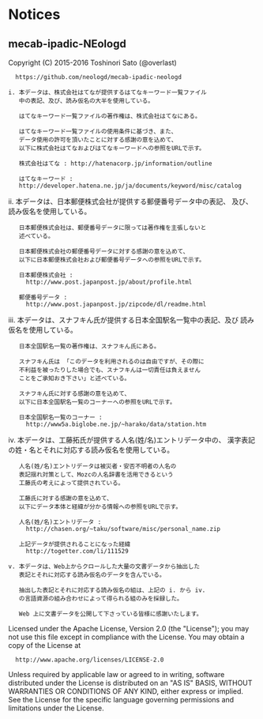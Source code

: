 # Notices
## mecab-ipadic-NEologd

Copyright (C) 2015-2016 Toshinori Sato (@overlast)

      https://github.com/neologd/mecab-ipadic-neologd

    i. 本データは、株式会社はてなが提供するはてなキーワード一覧ファイル
       中の表記、及び、読み仮名の大半を使用している。

       はてなキーワード一覧ファイルの著作権は、株式会社はてなにある。

       はてなキーワード一覧ファイルの使用条件に基づき、また、
       データ使用の許可を頂いたことに対する感謝の意を込めて、
       以下に株式会社はてなおよびはてなキーワードへの参照をURLで示す。

       株式会社はてな : http://hatenacorp.jp/information/outline

       はてなキーワード :
       http://developer.hatena.ne.jp/ja/documents/keyword/misc/catalog

   ii. 本データは、日本郵便株式会社が提供する郵便番号データ中の表記、
       及び、読み仮名を使用している。

       日本郵便株式会社は、郵便番号データに限っては著作権を主張しないと
       述べている。

       日本郵便株式会社の郵便番号データに対する感謝の意を込めて、
       以下に日本郵便株式会社および郵便番号データへの参照をURLで示す。

       日本郵便株式会社 :
         http://www.post.japanpost.jp/about/profile.html

       郵便番号データ :
         http://www.post.japanpost.jp/zipcode/dl/readme.html

  iii. 本データは、スナフキん氏が提供する日本全国駅名一覧中の表記、及び
       読み仮名を使用している。

       日本全国駅名一覧の著作権は、スナフキん氏にある。

       スナフキん氏は 「このデータを利用されるのは自由ですが、その際に
       不利益を被ったりした場合でも、スナフキんは一切責任は負えません
       ことをご承知おき下さい」と述べている。

       スナフキん氏に対する感謝の意を込めて、
       以下に日本全国駅名一覧のコーナーへの参照をURLで示す。

       日本全国駅名一覧のコーナー :
         http://www5a.biglobe.ne.jp/~harako/data/station.htm

   iv. 本データは、工藤拓氏が提供する人名(姓/名)エントリデータ中の、
       漢字表記の姓・名とそれに対応する読み仮名を使用している。

       人名(姓/名)エントリデータは被災者・安否不明者の人名の
       表記揺れ対策として、Mozcの人名辞書を活用できるという
       工藤氏の考えによって提供されている。

       工藤氏に対する感謝の意を込めて、
       以下にデータ本体と経緯が分かる情報への参照をURLで示す。

       人名(姓/名)エントリデータ :
         http://chasen.org/~taku/software/misc/personal_name.zip

       上記データが提供されることになった経緯
         http://togetter.com/li/111529

    v. 本データは、Web上からクロールした大量の文書データから抽出した
       表記とそれに対応する読み仮名のデータを含んでいる。

       抽出した表記とそれに対応する読み仮名の組は、上記の i. から iv.
       の言語資源の組み合わせによって得られる組のみを採録した。

       Web 上に文書データを公開して下さっている皆様に感謝いたします。

Licensed under the Apache License, Version 2.0 (the &quot;License&quot;);
you may not use this file except in compliance with the License.
You may obtain a copy of the License at

      http://www.apache.org/licenses/LICENSE-2.0

Unless required by applicable law or agreed to in writing, software
distributed under the License is distributed on an &quot;AS IS&quot; BASIS,
WITHOUT WARRANTIES OR CONDITIONS OF ANY KIND, either express or implied.
See the License for the specific language governing permissions and
limitations under the License.
